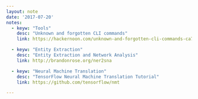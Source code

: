 ```yaml
---
layout: note
date: '2017-07-20'
notes:
  - keyw: "Tools"
    desc: "Unknown and forgotten CLI commands"
    link: https://hackernoon.com/unknown-and-forgotten-cli-commands-ca73b3cdd1fd

  - keyw: "Entity Extraction"
    desc: "Entity Extraction and Network Analysis"
    link: http://brandonrose.org/ner2sna

  - keyw: "Neural Machine Translation"
    desc: "TensorFlow Neural Machine Translation Tutorial"
    link: https://github.com/tensorflow/nmt

---
```

